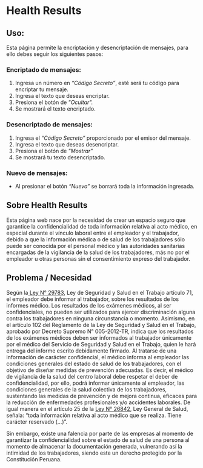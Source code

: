 # Health Results

## Uso:
Esta página permite la encriptación y desencriptación de mensajes, para ello debes seguir los siguientes pasos:

### Encriptado de mensajes: 
1. Ingresa un número en *“Código Secreto”*, esté será tu código para encriptar tu mensaje.
2. Ingresa el texto que deseas encriptar.
3. Presiona el botón de *"Ocultar".*
4. Se mostrará el texto encriptado.

### Desencriptado de mensajes: 
1. Ingresa el *“Código Secreto”* proporcionado por el emisor del mensaje. 
2. Ingresa el texto que deseas desencriptar.
3. Presiona el botón de *"Mostrar"*
4. Se mostrará tu texto desencriptado. 

### Nuevo de mensajes:
- Al presionar el botón *“Nuevo”* se borrará toda la información ingresada.

## Sobre Health Results
Esta página web nace por la necesidad de crear un espacio seguro que garantice la confidencialidad de toda información relativa al acto médico, en especial durante el vínculo laboral entre el empleador y el trabajador,  debido a que la información médica o de salud de los trabajadores sólo puede ser conocida por el personal médico y las autoridades sanitarias encargadas de la vigilancia de la salud de los trabajadores, más no por el empleador u otras personas sin el consentimiento expreso del trabajador.

## Problema / Necesidad
Según la[ Ley N° 29783](https://cdn.www.gob.pe/uploads/document/file/349382/LEY_DE_SEGURIDAD_Y_SALUD_EN_EL_TRABAJO.pdf " Ley 29783"), Ley de Seguridad y Salud en el Trabajo artículo 71, el empleador debe informar al trabajador, sobre los resultados de los informes médico. Los resultados de los exámenes médicos, al ser confidenciales, no pueden ser utilizados para ejercer discriminación alguna contra los trabajadores en ninguna circunstancia o momento.
Asimismo, en el artículo 102 del Reglamento de la Ley de Seguridad y Salud en el Trabajo, aprobado por Decreto Supremo N° 005-2012-TR, indica que los resultados de los exámenes médicos deben ser informados al trabajador únicamente por el médico del Servicio de Seguridad y Salud en el Trabajo, quien le hará entrega del informe escrito debidamente firmado.
Al tratarse de una información de carácter confidencial, el médico informa al empleador las condiciones generales del estado de salud de los trabajadores, con el objetivo de diseñar medidas de prevención adecuadas.
Es decir, el médico de vigilancia de la salud del centro laboral debe respetar el deber de confidencialidad, por ello, podrá informar únicamente al empleador, las condiciones generales de la salud colectiva de los trabajadores, sustentando las medidas de prevención y de mejora continua, eficaces para la reducción de enfermedades profesionales y/o accidentes laborales.
De igual manera en el artículo 25 de la [Ley N° 26842](http://www.essalud.gob.pe/transparencia/pdf/publicacion/ley26842.pdf "Ley N° 26842"), Ley General de Salud, señala: “toda información relativa al acto médico que se realiza. Tiene carácter reservado (…)”. 

Sin embargo, existe una falencia por parte de las empresas al momento de garantizar la confidencialidad sobre el estado de salud de una persona al momento de almacenar la documentación generada, vulnerando así la intimidad de los trabajadores, siendo este un derecho protegido por la Constitución Peruana. 